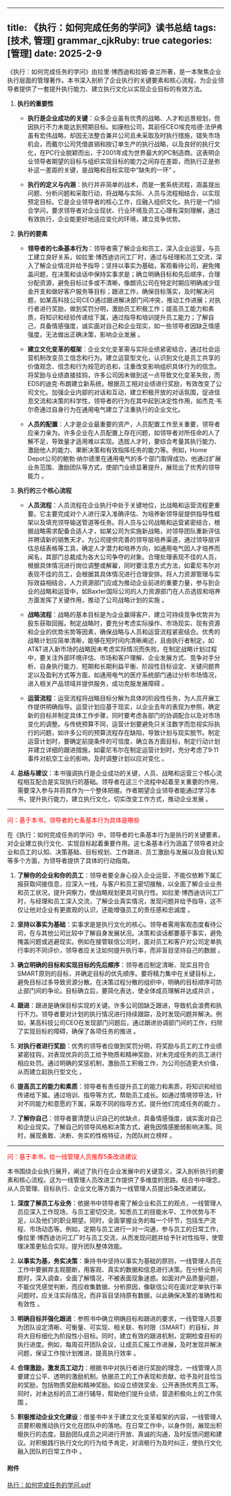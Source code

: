 

---
title: 《执行：如何完成任务的学问》读书总结
tags: [技术, 管理]
grammar_cjkRuby: true
categories: [管理]
date: 2025-2-9
---


 《执行：如何完成任务的学问》由拉里·博西迪和拉姆·查兰所著，是一本聚焦企业执行层面的管理著作。本书深入剖析了企业执行的关键要素和核心流程，为企业领导者提供了一套提升执行能力、建立执行文化以实现企业目标的有效方法。

1. **执行的重要性**

   - **执行是企业成功的关键**：众多企业虽有优秀的战略、人才和远景规划，但因执行不力未能达到预期目标。如康柏公司，其前任CEO埃克哈德·法伊弗虽有宏伟战略，却因无法整合兼并公司且未采取及时执行措施，错失市场机会，而戴尔公司凭借直销和按订单生产的执行战略，以及良好的执行文化，在PC行业脱颖而出，于2001年成为世界最大的PC制造商。这表明企业领导者期望的目标与组织实现目标的能力之间存在差距，而执行正是弥补这一差距的关键，是战略和目标实现中“缺失的一环” 。


    - **执行的定义与内涵**：执行并非简单的战术，而是一套系统流程，涵盖提出问题、分析问题和采取行动，将战略与实际、人员与流程相结合，以实现预定目标。它是企业领导者的核心工作，应融入组织文化。执行是一门综合学问，要求领导者对企业现状、行业环境及员工心理有深刻理解，通过有效执行，企业能更好地适应变化的环境，建立竞争优势。


2. **执行的要素**


    - **领导者的七条基本行为**：领导者需了解企业和员工，深入企业运营，与员工建立良好关系，如拉里·博西迪访问工厂时，通过与经理和员工交流，深入了解企业情况并给予指导；坚持以事实为基础，客观看待公司，避免掩盖问题，在决策和谈话中保持实事求是；确立明确目标和先后顺序，合理分配资源，避免目标过多或不清晰，像朗讯公司在特定时期应明确减少现金开支和做好客户服务等目标；跟进工作，确保目标落实，及时解决问题，如某高科技公司CEO通过跟进解决部门间冲突，推动工作进展；对执行者进行奖励，做到奖罚分明，激励员工积极工作；提高员工能力和素质，将知识和经验传递给下属，通过指导和培训提升员工能力；了解自己，具备情感强度，诚实面对自己和企业现实，如一些领导者因缺乏情感强度，无法做出正确决策，影响企业发展 。


    - **建立文化变革的框架**：企业文化变革需与实际业绩紧密结合，通过社会运营机制改变员工信念和行为。建立运营型文化，认识到文化是员工共享的价值观念、信念和行为规范的总和，注重改变影响组织具体行为的信念。将奖励与业绩直接挂钩，许多公司因未做到这一点导致文化变革失败，而EDS的迪克·布朗建立新系统，根据员工相对业绩进行奖励，有效改变了公司文化。加强企业内部的对话和互动，建立积极开放的对话氛围，促进信息交流和决策的科学性，领导者的行为在其中起到决定性作用，如杰克·韦尔奇通过自身行为在通用电气建立了注重执行的企业文化。


    - **人员的配置**：人才是企业最重要的资产，人员配置工作至关重要，领导者应亲力亲为。许多企业在人员配置上存在问题，如领导者对所任命的人了解不足，导致量才适用难以实现。选拔人才时，要综合考量其执行能力、激励他人的能力、果断决策和有效指挥任务的能力等。例如，Home Depot公司的鲍勃·纳尔德里在通用电气的多个部门取得成功，他通过扩展业务范围、激励团队等方式，使部门业绩显著提升，展现出了优秀的领导能力 。


3. **执行的三个核心流程**


    - **人员流程**：人员流程在企业执行中处于关键地位，比战略和运营流程更重要。它主要完成对个人进行深入准确评估、为培养新领导层提供指导性框架以及填充领导输送管道等任务。将人员与公司战略和运营紧密结合，根据战略需求配备合适人才，如某公司为实施新战略，对领导团队重新评估并聘请新的销售天才。为公司提供完善的领导层培养渠道，通过领导层评估总结表格等工具，确定人才潜力和培养方向，如通用电气因人才培养而闻名，其部门总裁成为各大公司争夺的对象。合理处理表现不佳的人员，根据具体情况进行岗位调整或解雇，同时要注意方式方法，如霍尼韦尔对表现不佳的员工，会根据其具体情况进行合理安排。将人力资源管理与实际效益相结合，人力资源部门应成为推动企业前进的重要力量，参与到企业的战略和运营中，如Baxter国际公司的人力资源部门在人员选拔和培养方面发挥了关键作用，推动了公司战略计划的实施 。


    - **战略流程**：战略的基本目标是为企业赢得客户、建立可持续竞争优势并为股东获取回报。制定战略时，要充分考虑实际操作、市场现实、现有资源和企业的优势劣势等因素，确保战略与人员和运营流程紧密结合。优秀的战略计划应简单清晰，能够在短时间内清晰阐述，且由执行者制定，如AT&T进入新市场的战略因未考虑实际情况而失败。在制定战略计划过程中，要关注外部环境评估、市场和客户理解、企业发展方式、竞争对手分析、自身执行能力、短期和长期利益平衡、阶段性目标设定、关键问题界定以及盈利方式等方面，如通用电气的医疗系统部门通过分析市场情况，进入相关产品领域并提供服务，成功克服发展障碍 。
    - **运营流程**：运营流程将战略目标分解为具体的阶段性任务，为人员开展工作提供明确指导。运营计划应基于现实，以企业去年的表现为参照，确定新的目标并制定具体工作步骤，同时要考虑各部门的协调配合以及对市场变化的调整。与传统预算不同，运营计划要避免只关注数字而忽视实际执行的问题，如许多公司的预算流程存在缺陷，导致计划与现实脱节。制定运营计划时，要确定前提条件的可信度，确立各方面目标，制定行动计划并建立详细的跟进措施，如霍尼韦尔在制定运营计划时，充分考虑了9·11事件对航空工业的影响，及时调整计划以应对变化 。
4. **总结与建议**：本书强调执行是企业成功的关键，人员、战略和运营三个核心流程相互配合是实现执行的基础。领导者在这三个流程中起着至关重要的作用，需要深入参与并将其作为一个整体把握。作者期望企业领导者能通过学习本书，提升执行能力，建立执行文化，切实改变工作方式，推动企业发展 。
  
---


  
<font color=red>问：基于本书，领导者的七条基本行为具体是哪些</font>
  
  
  在《执行：如何完成任务的学问》中，领导者的七条基本行为是执行的关键要素，对企业建立执行文化、实现目标起着重要作用。这七条基本行为涵盖了领导者对企业和员工的认知、决策基础、目标规划、工作跟进、员工激励与发展以及自我认知等多个方面，为领导者提供了具体的行动指南。
1. **了解你的企业和你的员工**：领导者要全身心投入企业运营，不能仅依赖下属汇报获取间接信息，应深入一线，与客户和员工密切接触，以全面了解企业业务和员工状况，提升洞察力，使战略规划更具可执行性。如拉里·博西迪访问工厂时，与经理和员工深入交流，了解企业真实情况，发现问题并给予指导，这不仅让他对企业有更直观的认识，还能增强员工的责任感和忠诚度 。


2. **坚持以事实为基础**：实事求是是执行文化的核心。领导者需用客观态度看待公司，在与其他公司比较中了解自身发展状况。决策和谈话都要基于事实，避免掩盖问题或逃避现实。例如在接管联信公司时，面对员工和客户对公司定单执行率的不同评价，领导者应关注如何提升执行率，而非盲目坚持自己的数据 。


3. **确立明确的目标和实现目标的先后顺序**：领导者应制定清晰、现实且符合SMART原则的目标，并确定目标的优先顺序。要将精力集中在关键目标上，避免目标过多导致资源分散。在决策过程分散的组织中，明确的目标顺序可防止部门间的争论。目标确立后，要简化表达，使全体成员理解并达成共识 。


4. **跟进**：跟进是确保目标实现的关键。许多公司因缺乏跟进，导致机会浪费和执行不力。领导者要对计划的执行情况进行持续跟踪，及时发现问题并解决。例如，某高科技公司CEO在发现部门问题后，通过跟进协调部门间的工作，扫除了实现目标的障碍，确保了各项任务的推进 。


5. **对执行者进行奖励**：优秀的领导者应做到奖罚分明，将奖励与员工的工作业绩紧密挂钩，对表现优异的员工给予物质和精神奖励，对未完成任务的员工进行相应处罚。通过明确的奖惩机制，激励员工积极工作，为公司创造更大价值，从而建立起执行型文化 。


6. **提高员工的能力和素质**：领导者有责任提升员工的能力和素质，将知识和经验传递给下属。通过培训、指导等方式，帮助员工成长。如通过情境领导法，针对不同能力和意愿的下属，采取不同的指导方式，提升他们完成任务的能力 。


7. **了解你自己**：领导者要清楚认识自己的优缺点，具备情感强度，诚实面对自己和企业现实。了解自己的领导风格和决策方式，避免因情感脆弱影响决策。同时，展现勇敢、决断、务实的性格特征，为团队树立榜样 。 

---

<font color=red>问：基于本书，给一线管理人员推荐5条改进建议</font>
 
 本书围绕企业执行展开，阐述了执行在企业发展中的关键意义，深入剖析执行的要素和核心流程。这为一线管理人员改进工作提供了多维度的思路。结合书中理念，从人员管理、目标执行、企业文化等方面为一线管理人员提出5条改进建议。
1. **深度了解员工与业务**：依据书中领导者需了解企业和员工的观点，一线管理人员应深入工作现场，与员工密切交流，知悉员工的技能水平、工作优势与不足，以及他们的职业期望。同时，全面掌握业务的每一个环节，包括生产流程、市场动态等。例如，定期与员工进行一对一沟通，参与员工的日常工作，像拉里·博西迪访问工厂时与员工交流，从而发现问题并给予针对性指导，使管理决策更贴合实际，提升团队整体效能。


2. **以事实为基，务实决策**：秉持书中坚持以事实为基础的原则，一线管理人员在工作中要摒弃主观臆断，用客观、真实的数据和信息进行决策。在分析业务问题时，深入调查，全面了解情况，不被表面现象迷惑。如面对产品质量问题，不能仅凭感觉判断，而应收集数据、分析原因，像联信公司在面对定单执行率问题时，应关注实际情况，而非盲目坚持原有数据，以此确保决策的准确性和有效性 。


3. **明确目标并强化跟进**：参照书中确立明确目标和跟进的要求，一线管理人员要为团队设定清晰、可衡量、可实现、相关联、有时限（SMART）的目标，并将大目标细化为阶段性小目标。同时，建立有效的跟进机制，定期检查目标的执行进度。例如，每周召开团队会议，让成员汇报工作进展，及时发现并解决问题，保证工作按计划推进，提高执行效率 。


4. **合理激励，激发员工动力**：根据书中对执行者进行奖励的理念，一线管理人员要建立公平、透明的激励机制。依据员工的工作表现和贡献，给予及时且恰当的奖励，包括物质奖励和精神奖励。如设立绩效奖金、公开表扬优秀员工等。同时，对未达标的员工进行辅导，帮助他们提升业绩，营造积极向上的工作氛围 。


5. **积极推动企业文化建设**：借鉴书中关于建立文化变革框架的内容，一线管理人员要积极推动执行文化在团队中的落地。在日常工作中，以身作则，展现出积极执行的态度。鼓励团队成员之间进行开放、真诚的沟通，及时反馈问题和建议。对积极践行执行文化的行为给予肯定，对消极行为及时纠正，使执行文化融入团队的日常工作中 。

#### 附件
[执行：如何完成任务的学问.pdf](http://xhrong.github.io/attachments/执行：如何完成任务的学问.pdf)